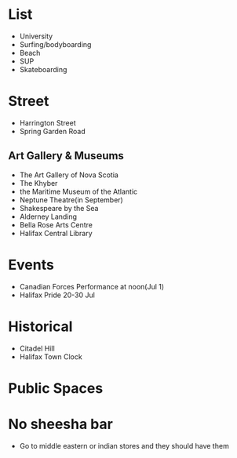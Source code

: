 # List
- University
- Surfing/bodyboarding
- Beach
- SUP
- Skateboarding

# Street
- Harrington Street
- Spring Garden Road

## Art Gallery & Museums
- The Art Gallery of Nova Scotia
- The Khyber
- the Maritime Museum of the Atlantic
- Neptune Theatre(in September)
- Shakespeare by the Sea
- Alderney Landing
- Bella Rose Arts Centre
- Halifax Central Library

# Events
- Canadian Forces Performance at noon(Jul 1)
- Halifax Pride 20-30 Jul

# Historical
- Citadel Hill
- Halifax Town Clock

# Public Spaces

# No sheesha bar
- Go to middle eastern or indian stores and they should have them 
